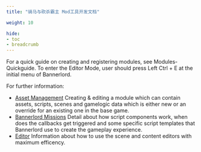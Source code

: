 ```yaml
---
title: "骑马与砍杀霸主 Mod工具开发文档"

weight: 10

hide: 
- toc
- breadcrumb
---
```


For a quick guide on creating and registering modules, see Modules-Quickguide. To enter the Editor Mode, user should press Left Ctrl + E at the initial menu of Bannerlord.

For further information:

* [Asset Management](asset-management/) Creating & editing a module which can contain assets, scripts, scenes and gamelogic data which is either new or an override for an existing one in the base game.    
* [Bannerlord Missions](bannerlord-missions) Detail about how script components work, when does the callbacks get triggered and some specific script templates that Bannerlord use to create the gameplay experience.    
* [Editor](editor) Information about how to use the scene and content editors with maximum efficency.
